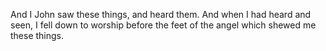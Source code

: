 And I John saw these things, and heard them. And when I had heard and seen, I fell down to worship before the feet of the angel which shewed me these things.
